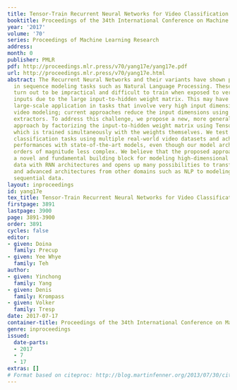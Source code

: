 ```yaml
---
title: Tensor-Train Recurrent Neural Networks for Video Classification
booktitle: Proceedings of the 34th International Conference on Machine Learning
year: '2017'
volume: '70'
series: Proceedings of Machine Learning Research
address: 
month: 0
publisher: PMLR
pdf: http://proceedings.mlr.press/v70/yang17e/yang17e.pdf
url: http://proceedings.mlr.press/v70/yang17e.html
abstract: The Recurrent Neural Networks and their variants have shown promising performances
  in sequence modeling tasks such as Natural Language Processing. These models, however,
  turn out to be impractical and difficult to train when exposed to very high-dimensional
  inputs due to the large input-to-hidden weight matrix. This may have prevented RNNs’
  large-scale application in tasks that involve very high input dimensions such as
  video modeling; current approaches reduce the input dimensions using various feature
  extractors. To address this challenge, we propose a new, more general and efficient
  approach by factorizing the input-to-hidden weight matrix using Tensor-Train decomposition
  which is trained simultaneously with the weights themselves. We test our model on
  classification tasks using multiple real-world video datasets and achieve competitive
  performances with state-of-the-art models, even though our model architecture is
  orders of magnitude less complex. We believe that the proposed approach provides
  a novel and fundamental building block for modeling high-dimensional sequential
  data with RNN architectures and opens up many possibilities to transfer the expressive
  and advanced architectures from other domains such as NLP to modeling high-dimensional
  sequential data.
layout: inproceedings
id: yang17e
tex_title: Tensor-Train Recurrent Neural Networks for Video Classification
firstpage: 3891
lastpage: 3900
page: 3891-3900
order: 3891
cycles: false
editor:
- given: Doina
  family: Precup
- given: Yee Whye
  family: Teh
author:
- given: Yinchong
  family: Yang
- given: Denis
  family: Krompass
- given: Volker
  family: Tresp
date: 2017-07-17
container-title: Proceedings of the 34th International Conference on Machine Learning
genre: inproceedings
issued:
  date-parts:
  - 2017
  - 7
  - 17
extras: []
# Format based on citeproc: http://blog.martinfenner.org/2013/07/30/citeproc-yaml-for-bibliographies/
---
```

